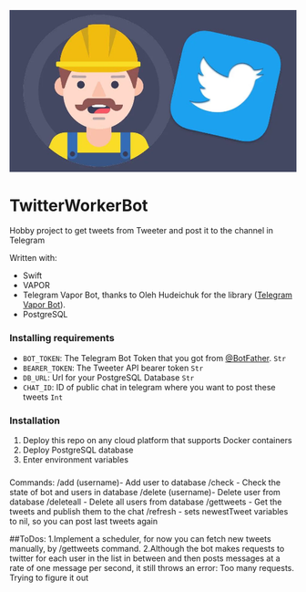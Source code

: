 ![Twitter Worker Telegram Bot](img/image.webp)

# TwitterWorkerBot

Hobby project to get tweets from Tweeter and post it to the channel in Telegram  

Written with:
- Swift
- VAPOR
- Telegram Vapor Bot, thanks to Oleh Hudeichuk for the library ([Telegram Vapor Bot](https://github.com/nerzh/telegram-vapor-bot)).
- PostgreSQL
 
### Installing requirements
- `BOT_TOKEN`: The Telegram Bot Token that you got from [@BotFather](https://t.me/BotFather). `Str`
- `BEARER_TOKEN`: The Tweeter API bearer token `Str`
- `DB_URL`: Url for your PostgreSQL Database `Str`
- `CHAT_ID`: ID of public chat in telegram where you want to post these tweets `Int`

### Installation
1. Deploy this repo on any cloud platform that supports Docker containers
2. Deploy PostgreSQL database
3. Enter environment variables

###
Commands:
/add (username)- Add user to database
/check - Check the state of bot and users in database
/delete (username)- Delete user from database
/deleteall - Delete all users from database
/gettweets - Get the tweets and publish them to the chat
/refresh - sets newestTweet variables to nil, so you can post last tweets again

##ToDos:
1.Implement a scheduler, for now you can fetch new tweets manually, by /gettweets command. 
2.Although the bot makes requests to twitter for each user in the list in between and then posts messages at a rate of one message per second, it still throws an error: Too many requests. Trying to figure it out
